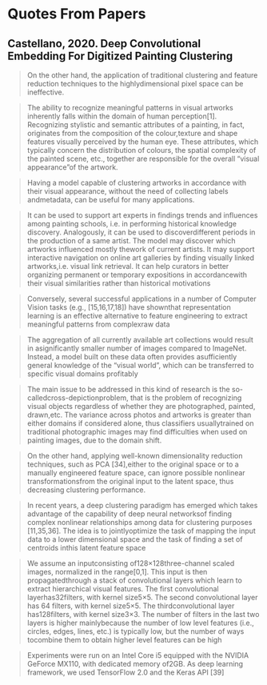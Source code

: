 # Quotes From Papers

## Castellano, 2020. Deep Convolutional Embedding For Digitized Painting Clustering

>   On the other hand, the application of traditional clustering and feature 
    reduction techniques to the highlydimensional pixel space can be ineffective.

>   The ability to recognize meaningful patterns in visual artworks inherently
    falls within the domain of human perception[1]. Recognizing stylistic and
    semantic attributes of a painting, in fact, originates from the
    composition of the colour,texture and shape features visually perceived
    by the human eye. These attributes, which typically concern the distribution
    of colours, the spatial complexity of the painted scene, etc., together
    are responsible for the overall “visual appearance”of the artwork.

>   Having a model capable of clustering artworks in accordance with their
    visual appearance, without the need of collecting labels andmetadata, can
    be useful for many applications.

>   It can be used to support art experts in findings trends and influences
    among painting schools, i.e. in performing historical knowledge discovery.
    Analogously, it can be used to discoverdifferent periods in the production of a same artist. The model may discover which artworks influenced mostly thework of current artists. It may support interactive navigation on online art galleries by finding visually linked artworks,i.e. visual link retrieval. It can help curators in better organizing permanent or temporary expositions in accordancewith their visual similarities rather than historical motivations

>  Conversely, several successful applications in a number of Computer Vision tasks (e.g., [15,16,17,18]) have shownthat representation learning is an effective alternative to feature engineering to extract meaningful patterns from complexraw data

>   The aggregation of all currently available art collections would result in asignificantly smaller number of images compared to ImageNet. Instead, a model built on these data often provides asufficiently general knowledge of the “visual world”, which can be transferred to specific visual domains profitably

>   The main issue to be addressed in this kind of research is the so-calledcross-depictionproblem, that is the problem of recognizing visual objects regardless of whether they are photographed, painted, drawn,etc. The variance across photos and artworks is greater than either domains if considered alone, thus classifiers usuallytrained on traditional photographic images may find difficulties when used on painting images, due to the domain shift.

>   On the other hand, applying well-known dimensionality reduction techniques, such as PCA [34],either to the original space or to a manually engineered feature space, can ignore possible nonlinear transformationsfrom the original input to the latent space, thus decreasing clustering performance.

>   In recent years, a deep clustering paradigm has emerged which takes advantage of the capability of deep neural networksof finding complex nonlinear relationships among data for clustering purposes [11,35,36].  The idea is to jointlyoptimize the task of mapping the input data to a lower dimensional space and the task of finding a set of centroids inthis latent feature space

>   We assume an inputconsisting of128×128three-channel scaled images, normalized in the range[0,1].  This input is then propagatedthrough a stack of convolutional layers which learn to extract hierarchical visual features. The first convolutional layerhas32filters, with kernel size5×5. The second convolutional layer has 64 filters, with kernel size5×5. The thirdconvolutional layer has128filters, with kernel size3×3. The number of filters in the last two layers is higher mainlybecause the number of low level features (i.e., circles, edges, lines, etc.) is typically low, but the number of ways tocombine them to obtain higher level features can be high

>   Experiments were run on an Intel Core i5 equipped with the NVIDIA GeForce MX110, with dedicated memory of2GB. As deep learning framework, we used TensorFlow 2.0 and the Keras API [39]
